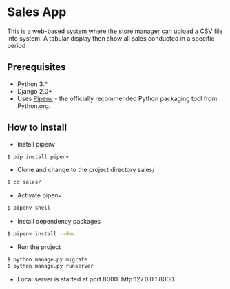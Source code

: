 # Sales App

This is a web-based system where the store manager can upload a CSV file into system.
A tabular display then show all sales conducted in a specific period 

## Prerequisites
- Python 3.*
- Django 2.0+
- Uses [Pipenv](https://github.com/kennethreitz/pipenv) - the officially recommended Python packaging tool from Python.org.



## How to install

- Install pipenv 
```bash
$ pip install pipenv
```
- Clone and change to the project directory sales/
```bash
$ cd sales/
```
- Activate pipenv
```bash
$ pipenv shell
```

- Install dependency packages
```bash
$ pipenv install --dev
```
- Run the project 
```bash
$ python manage.py migrate
$ python manage.py runserver
```

- Local server is started at port 8000. http:127.0.0.1:8000




